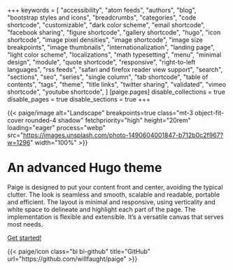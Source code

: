 +++
keywords = [
    "accessibility",
    "atom feeds",
    "authors",
    "blog",
    "bootstrap styles and icons",
    "breadcrumbs",
    "categories",
    "code shortcode",
    "customizable",
    "dark color scheme",
    "email shortcode",
    "facebook sharing",
    "figure shortcode",
    "gallery shortcode",
    "hugo",
    "icon shortcode",
    "image pixel densities",
    "image shortcode",
    "image size breakpoints",
    "image thumbnails",
    "internationalization",
    "landing page",
    "light color scheme",
    "localizations",
    "math typesetting",
    "menu",
    "minimal design",
    "module",
    "quote shortcode",
    "responsive",
    "right-to-left languages",
    "rss feeds",
    "safari and firefox reader view support",
    "search",
    "sections",
    "seo",
    "series",
    "single column",
    "tab shortcode",
    "table of contents",
    "tags",
    "theme",
    "title links",
    "twitter sharing",
    "validated",
    "vimeo shortcode",
    "youtube shortcode",
]
[paige.pages]
disable_collections = true
disable_pages = true
disable_sections = true
+++

{{< paige/image alt="Landscape" breakpoints=true class="mt-3 object-fit-cover rounded-4 shadow" fetchpriority="high" height="20rem" loading="eager" process="webp" src="https://images.unsplash.com/photo-1490604001847-b712b0c2f967?w=1296" width="100%" >}}

<h1 class="fw-bold text-center" style="margin-top:2rem">An advanced Hugo theme</h1>

<div class="container-fluid">
    <div class="justify-content-center row">
        <div class="col col-auto col-lg-8 px-0">
            <p class="lead mb-0 text-center">Paige is designed to put your content front and center, avoiding the typical clutter. The look is seamless and smooth, scalable and readable, portable and efficient. The layout is minimal and responsive, using verticality and white space to delineate and highlight each part of the page. The implementation is flexible and extensible. It’s a versatile canvas that serves most needs.</p>
        </div>
    </div>
</div>

<p class="lead text-center">
    <a href="https://github.com/willfaught/paige">Get started!</a>
</p>

<div class="column-gap-3 d-flex display-6 justify-content-center">
    {{< paige/icon class="bi bi-github" title="GitHub" url="https://github.com/willfaught/paige" >}}
</div>
